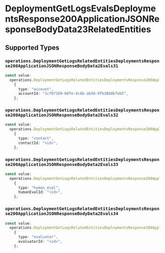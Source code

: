 # DeploymentGetLogsEvalsDeploymentsResponse200ApplicationJSONResponseBodyData23RelatedEntities


## Supported Types

### `operations.DeploymentGetLogsRelatedEntitiesDeploymentsResponse200ApplicationJSONResponseBodyData2Evals31`

```typescript
const value:
  operations.DeploymentGetLogsRelatedEntitiesDeploymentsResponse200ApplicationJSONResponseBodyData2Evals31 =
    {
      type: "account",
      accountId: "1cf07169-60fe-4c6b-ab50-9fb3868b7eb5",
    };
```

### `operations.DeploymentGetLogsRelatedEntitiesDeploymentsResponse200ApplicationJSONResponseBodyData2Evals32`

```typescript
const value:
  operations.DeploymentGetLogsRelatedEntitiesDeploymentsResponse200ApplicationJSONResponseBodyData2Evals32 =
    {
      type: "contact",
      contactId: "<id>",
    };
```

### `operations.DeploymentGetLogsRelatedEntitiesDeploymentsResponse200ApplicationJSONResponseBodyData2Evals33`

```typescript
const value:
  operations.DeploymentGetLogsRelatedEntitiesDeploymentsResponse200ApplicationJSONResponseBodyData2Evals33 =
    {
      type: "human_eval",
      humanEvalId: "<id>",
    };
```

### `operations.DeploymentGetLogsRelatedEntitiesDeploymentsResponse200ApplicationJSONResponseBodyData2Evals34`

```typescript
const value:
  operations.DeploymentGetLogsRelatedEntitiesDeploymentsResponse200ApplicationJSONResponseBodyData2Evals34 =
    {
      type: "evaluator",
      evaluatorId: "<id>",
    };
```

